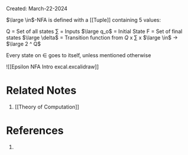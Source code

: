 Created: March-22-2024

$\large \in$-NFA is defined with a [[Tuple]] containing 5 values:

Q = Set of all states
$\sum$ = Inputs
$\large q_o$ = Initial State
F = Set of final states
$\large \delta$ = Transition function from $Q$ x $\sum$ x $\large \in$ $\longrightarrow$ $\large 2 ^ Q$

Every state on $\in$ goes to itself, unless mentioned otherwise

![[Epsilon NFA Intro excal.excalidraw]]


# Related Notes

1. [[Theory of Computation]]
# References

1. 